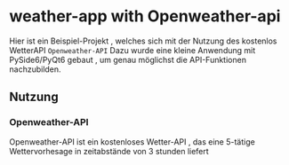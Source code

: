 # weather-app with Openweather-api
Hier ist ein Beispiel-Projekt , welches sich mit der Nutzung des kostenlos WetterAPI `Openweather-API`
Dazu wurde eine kleine Anwendung mit PySide6/PyQt6 gebaut , um genau möglichst die API-Funktionen nachzubilden.

## Nutzung 

### Openweather-API 
Openweather-API ist ein kostenloses Wetter-API , das eine 5-tätige Wettervorhesage in zeitabstände von 3 stunden liefert